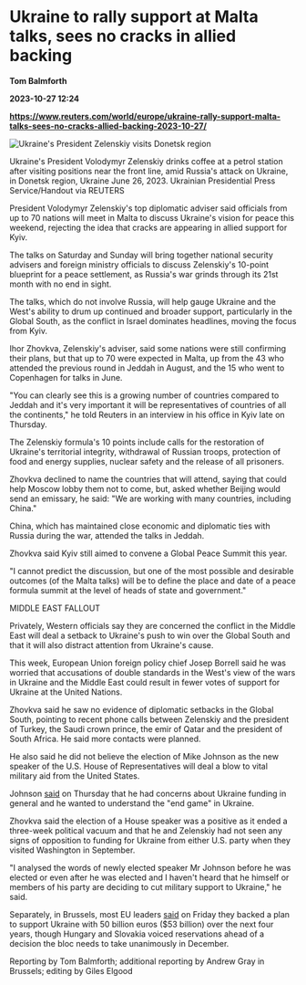 # Ukraine to rally support at Malta talks, sees no cracks in allied backing
**Tom Balmforth**

**2023-10-27 12:24**

**https://www.reuters.com/world/europe/ukraine-rally-support-malta-talks-sees-no-cracks-allied-backing-2023-10-27/**

![Ukraine's President Zelenskiy visits Donetsk region](https://www.reuters.com/resizer/s6bQcjg00vDDYKypXyZRo1unAgY=/1920x0/filters:quality(80)/cloudfront-us-east-2.images.arcpublishing.com/reuters/3HESGTDO45PW5K5MRMEUNWDXTA.jpg)

Ukraine's President Volodymyr Zelenskiy drinks coffee at a petrol station after visiting positions near the front line, amid Russia's attack on Ukraine, in Donetsk region, Ukraine June 26, 2023. Ukrainian Presidential Press Service/Handout via REUTERS

President Volodymyr Zelenskiy's top diplomatic adviser said officials from up to 70 nations will meet in Malta to discuss Ukraine's vision for peace this weekend, rejecting the idea that cracks are appearing in allied support for Kyiv.

The talks on Saturday and Sunday will bring together national security advisers and foreign ministry officials to discuss Zelenskiy's 10-point blueprint for a peace settlement, as Russia's war grinds through its 21st month with no end in sight.

The talks, which do not involve Russia, will help gauge Ukraine and the West's ability to drum up continued and broader support, particularly in the Global South, as the conflict in Israel dominates headlines, moving the focus from Kyiv.

Ihor Zhovkva, Zelenskiy's adviser, said some nations were still confirming their plans, but that up to 70 were expected in Malta, up from the 43 who attended the previous round in Jeddah in August, and the 15 who went to Copenhagen for talks in June.

"You can clearly see this is a growing number of countries compared to Jeddah and it's very important it will be representatives of countries of all the continents," he told Reuters in an interview in his office in Kyiv late on Thursday.

The Zelenskiy formula's 10 points include calls for the restoration of Ukraine's territorial integrity, withdrawal of Russian troops, protection of food and energy supplies, nuclear safety and the release of all prisoners.

Zhovkva declined to name the countries that will attend, saying that could help Moscow lobby them not to come, but, asked whether Beijing would send an emissary, he said: "We are working with many countries, including China."

China, which has maintained close economic and diplomatic ties with Russia during the war, attended the talks in Jeddah.

Zhovkva said Kyiv still aimed to convene a Global Peace Summit this year.

"I cannot predict the discussion, but one of the most possible and desirable outcomes (of the Malta talks) will be to define the place and date of a peace formula summit at the level of heads of state and government."

MIDDLE EAST FALLOUT

Privately, Western officials say they are concerned the conflict in the Middle East will deal a setback to Ukraine's push to win over the Global South and that it will also distract attention from Ukraine's cause.

This week, European Union foreign policy chief Josep Borrell said he was worried that accusations of double standards in the West's view of the wars in Ukraine and the Middle East could result in fewer votes of support for Ukraine at the United Nations.

Zhovkva said he saw no evidence of diplomatic setbacks in the Global South, pointing to recent phone calls between Zelenskiy and the president of Turkey, the Saudi crown prince, the emir of Qatar and the president of South Africa. He said more contacts were planned.

He also said he did not believe the election of Mike Johnson as the new speaker of the U.S. House of Representatives will deal a blow to vital military aid from the United States.

Johnson [said](https://www.reuters.com/world/new-us-house-speaker-says-ukraine-israel-funding-request-should-be-split-2023-10-27/) on Thursday that he had concerns about Ukraine funding in general and he wanted to understand the "end game" in Ukraine.

Zhovkva said the election of a House speaker was a positive as it ended a three-week political vacuum and that he and Zelenskiy had not seen any signs of opposition to funding for Ukraine from either U.S. party when they visited Washington in September.

"I analysed the words of newly elected speaker Mr Johnson before he was elected or even after he was elected and I haven't heard that he himself or members of his party are deciding to cut military support to Ukraine," he said.

Separately, in Brussels, most EU leaders [said](https://www.reuters.com/world/europe/eu-broadly-supports-more-cash-ukraine-needs-time-work-out-details-2023-10-27/) on Friday they backed a plan to support Ukraine with 50 billion euros ($53 billion) over the next four years, though Hungary and Slovakia voiced reservations ahead of a decision the bloc needs to take unanimously in December.

Reporting by Tom Balmforth; additional reporting by Andrew Gray in Brussels; editing by Giles Elgood